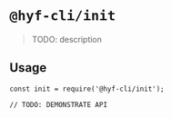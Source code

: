 # `@hyf-cli/init`

> TODO: description

## Usage

```
const init = require('@hyf-cli/init');

// TODO: DEMONSTRATE API
```
